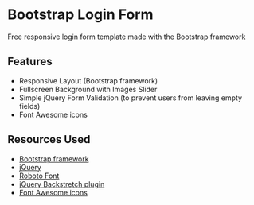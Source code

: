 # Bootstrap Login Form
Free responsive login form template made with the Bootstrap framework

<h2>Features</h2>

<ul>
<li>Responsive Layout (Bootstrap framework)</li>
<li>Fullscreen Background with Images Slider</li>
<li>Simple jQuery Form Validation (to prevent users from leaving empty fields)</li>
<li>Font Awesome icons</li>
</ul>


<h2>Resources Used</h2>

<ul>
<li><a href="http://getbootstrap.com/" target="_blank">Bootstrap framework</a></li>
<li><a href="https://jquery.com/" target="_blank">jQuery</a></li>
<li><a href="https://www.google.com/fonts/specimen/Roboto" target="_blank">Roboto Font</a></li>
<li><a href="http://srobbin.com/jquery-plugins/backstretch/" target="_blank">jQuery Backstretch plugin</a></li>
<li><a href="http://fortawesome.github.io/Font-Awesome/" target="_blank">Font Awesome icons</a></li>
</ul>

